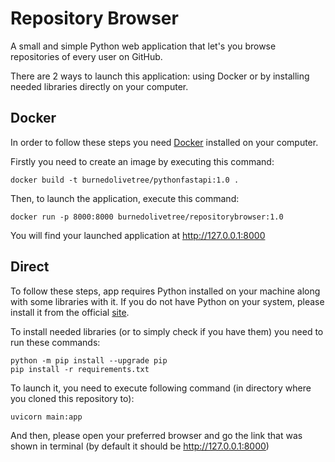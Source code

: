 # Repository Browser

A small and simple Python web application that let's you browse repositories of every user on GitHub.

There are 2 ways to launch this application: using Docker or by installing needed libraries directly on your computer.

## Docker

In order to follow these steps you need [Docker](https://www.docker.com) installed on your computer.

Firstly you need to create an image by executing this command:

```
docker build -t burnedolivetree/pythonfastapi:1.0 .
```
Then, to launch the application, execute this command:

```
docker run -p 8000:8000 burnedolivetree/repositorybrowser:1.0
```

You will find your launched application at http://127.0.0.1:8000

## Direct

To follow these steps, app requires Python installed on your machine along with some libraries with it.
If you do not have Python on your system, please install it from the official [site](https://www.python.org/downloads/).

To install needed libraries (or to simply check if you have them) you need to run these commands:

```
python -m pip install --upgrade pip
pip install -r requirements.txt
```

To launch it, you need to execute following command (in directory where you cloned this repository to):

```
uvicorn main:app
```
And then, please open your preferred browser and go the link that was shown in terminal (by default it should be http://127.0.0.1:8000)